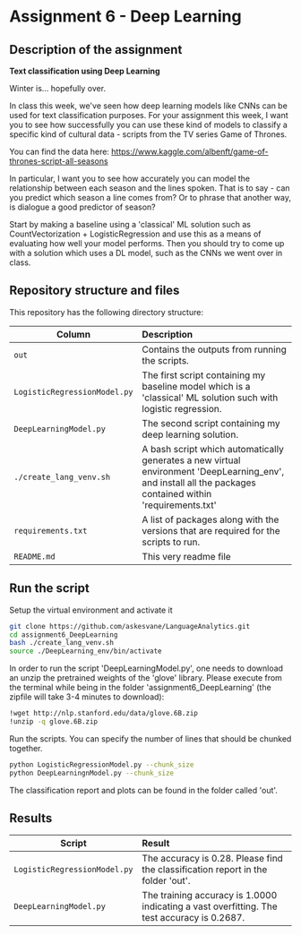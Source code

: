 # Assignment 6 - Deep Learning

## Description of the assignment
__Text classification using Deep Learning__

Winter is... hopefully over.

In class this week, we've seen how deep learning models like CNNs can be used for text classification purposes. For your assignment this week, I want you to see how successfully you can use these kind of models to classify a specific kind of cultural data - scripts from the TV series Game of Thrones.

You can find the data here: https://www.kaggle.com/albenft/game-of-thrones-script-all-seasons

In particular, I want you to see how accurately you can model the relationship between each season and the lines spoken. That is to say - can you predict which season a line comes from? Or to phrase that another way, is dialogue a good predictor of season?

Start by making a baseline using a 'classical' ML solution such as CountVectorization + LogisticRegression and use this as a means of evaluating how well your model performs. Then you should try to come up with a solution which uses a DL model, such as the CNNs we went over in class.


## Repository structure and files

This repository has the following directory structure:

| Column | Description|
|--------|:-----------|
```out``` | Contains the outputs from running the scripts.
```LogisticRegressionModel.py```| The first script containing my baseline model which is a 'classical' ML solution such with logistic regression.
```DeepLearningModel.py```| The second script containing my deep learning solution.
```./create_lang_venv.sh``` | A bash script which automatically generates a new virtual environment 'DeepLearning_env', and install all the packages contained within 'requirements.txt'
```requirements.txt``` | A list of packages along with the versions that are required for the scripts to run.
```README.md``` | This very readme file


## Run the script
Setup the virtual environment and activate it
```bash
git clone https://github.com/askesvane/LanguageAnalytics.git
cd assignment6_DeepLearning
bash ./create_lang_venv.sh
source ./DeepLearning_env/bin/activate
```
In order to run the script 'DeepLearningModel.py', one needs to download an unzip the pretrained weights of the 'glove' library. Please execute from the terminal while being in the folder 'assignment6_DeepLearning' (the zipfile will take 3-4 minutes to download):

```bash
!wget http://nlp.stanford.edu/data/glove.6B.zip
!unzip -q glove.6B.zip
```

Run the scripts. You can specify the number of lines that should be chunked together.
```bash
python LogisticRegressionModel.py --chunk_size
python DeepLearningnModel.py --chunk_size
```
The classification report and plots can be found in the folder called 'out'.

## Results

| Script | Result|
|--------|:-----------|
```LogisticRegressionModel.py``` | The accuracy is 0.28. Please find the classification report in the folder 'out'.
```DeepLearningModel.py```| The training accuracy is 1.0000 indicating a vast overfitting. The test accuracy is 0.2687. 
